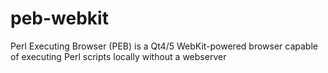 peb-webkit
==========

Perl Executing Browser (PEB) is a Qt4/5 WebKit-powered browser capable of executing Perl scripts locally without a webserver
